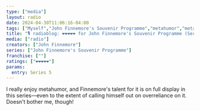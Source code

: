 ```yaml
---
type: ["media"]
layout: radio
date: 2024-04-30T11:06:16-04:00
tags: ["Myself","John Finnemore's Souvenir Programme","metahumor","meta","John Finnemore"]
title: "🎙️ radioblog: ❤️❤️❤️❤️❤️ for John Finnemore's Souvenir Programme (Series 5)"
media: ["radio"]
creators: ["John Finnemore"]
series: ["John Finnemore's Souvenir Programme"]
franchise: [""]
ratings: ["❤️❤️❤️❤️❤️"]
params:
  entry: Series 5
---
```

I really enjoy metahumor, and Finnemore's talent for it is on full display in this series—even to the extent of calling himself out on overreliance on it. Doesn't bother me, though!
